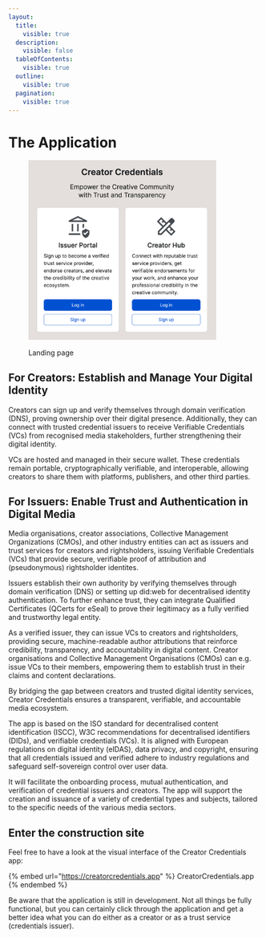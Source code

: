 ```yaml
---
layout:
  title:
    visible: true
  description:
    visible: false
  tableOfContents:
    visible: true
  outline:
    visible: true
  pagination:
    visible: true
---
```


# The Application

<figure><img src="../.gitbook/assets/Creator-Credentials-landing@2x.png" alt="" width="375"><figcaption><p>Landing page</p></figcaption></figure>

## **For Creators: Establish and Manage Your Digital Identity**

Creators can sign up and verify themselves through domain verification (DNS), proving ownership over their digital presence. Additionally, they can connect with trusted credential issuers to receive Verifiable Credentials (VCs) from recognised media stakeholders, further strengthening their digital identity.

VCs are hosted and managed in their secure wallet. These credentials remain portable, cryptographically verifiable, and interoperable, allowing creators to share them with platforms, publishers, and other third parties.

## **For Issuers: Enable Trust and Authentication in Digital Media**

Media organisations, creator associations, Collective Management Organizations (CMOs), and other industry entities can act as issuers and trust services for creators and rightsholders, issuing Verifiable Credentials (VCs) that provide secure, verifiable proof of attribution and (pseudonymous) rightsholder identites.&#x20;

Issuers establish their own authority by verifying themselves through domain verification (DNS) or setting up did:web for decentralised identity authentication. To further enhance trust, they can integrate Qualified Certificates (QCerts for eSeal) to prove their legitimacy as a fully verified and trustworthy legal entity.

As a verified issuer, they can issue VCs to creators and rightsholders, providing secure, machine-readable author attributions that reinforce credibility, transparency, and accountability in digital content. Creator organisations and Collective Management Organisations (CMOs) can e.g. issue VCs to their members, empowering them to establish trust in their claims and content declarations.

By bridging the gap between creators and trusted digital identity services, Creator Credentials ensures a transparent, verifiable, and accountable media ecosystem.

The app is based on the ISO standard for decentralised content identification (ISCC), W3C recommendations for decentralised identifiers (DIDs), and verifiable credentials (VCs). It is aligned with European regulations on digital identity (eIDAS), data privacy, and copyright, ensuring that all credentials issued and verified adhere to industry regulations and safeguard self-sovereign control over user data.

It will facilitate the onboarding process, mutual authentication, and verification of credential issuers and creators. The app will support the creation and issuance of a variety of credential types and subjects, tailored to the specific needs of the various media sectors.

## Enter the construction site

Feel free to have a look at the visual interface of the Creator Credentials app:&#x20;

{% embed url="https://creatorcredentials.app" %}
CreatorCredentials.app
{% endembed %}

Be aware that the application is still in development. Not all things be fully functional, but you can certainly click through the application and get a better idea what you can do either as a creator or as a trust service (credentials issuer). &#x20;
